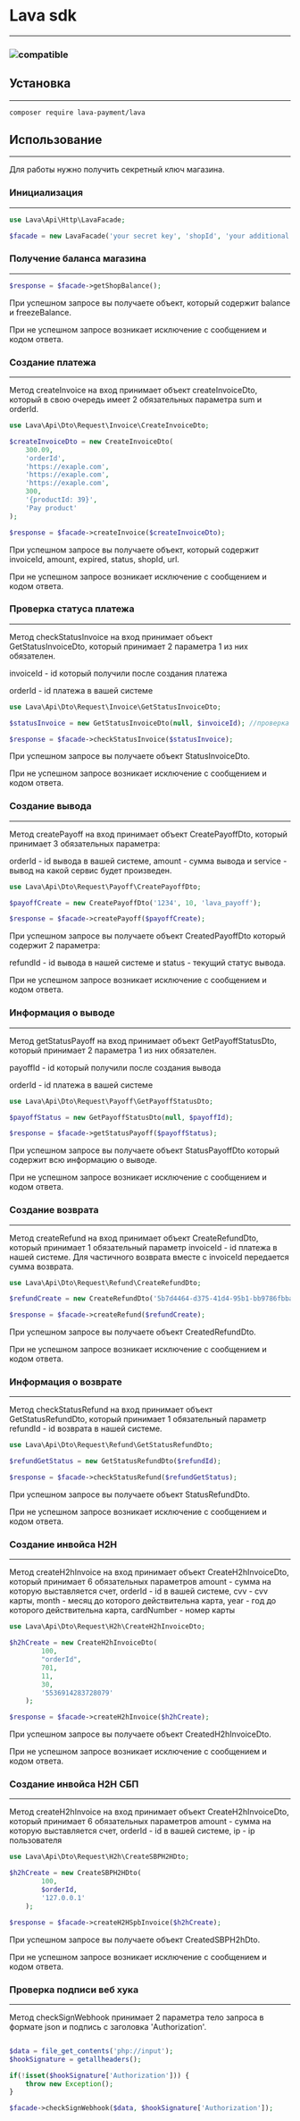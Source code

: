 # Lava sdk #

______

### ![compatible](https://img.shields.io/badge/php-%5E7.4-green?style=plastic) ###

## Установка ##

_____

```
composer require lava-payment/lava
```

## Использование ##

___

Для работы нужно получить секретный ключ магазина.

### Инициализация  ###

____

```php 
use Lava\Api\Http\LavaFacade;

$facade = new LavaFacade('your secret key', 'shopId', 'your additional key');
```

### Получение баланса магазина ###

___

```php 
$response = $facade->getShopBalance();
```

При успешном запросе вы получаете объект, который содержит balance и freezeBalance.

При не успешном запросе возникает исключение с сообщением и кодом ответа.

### Создание платежа ###

___

Метод createInvoice на вход принимает объект createInvoiceDto, который в свою очередь
имеет 2 обязательных параметра sum и orderId.

```php
use Lava\Api\Dto\Request\Invoice\CreateInvoiceDto;

$createInvoiceDto = new CreateInvoiceDto(
    300.09,
    'orderId', 
    'https://exaple.com', 
    'https://exaple.com', 
    'https://exaple.com', 
    300, 
    '{productId: 39}', 
    'Pay product'
);

$response = $facade->createInvoice($createInvoiceDto);
```

При успешном запросе вы получаете объект, который содержит invoiceId, amount, expired, status, shopId, url.

При не успешном запросе возникает исключение с сообщением и кодом ответа.

### Проверка статуса платежа ###

___

Метод checkStatusInvoice на вход принимает объект GetStatusInvoiceDto, который принимает 2 параметра 1 из них
обязателен.

invoiceId - id который получили после создания платежа

orderId - id платежа в вашей системе

```php
use Lava\Api\Dto\Request\Invoice\GetStatusInvoiceDto;

$statusInvoice = new GetStatusInvoiceDto(null, $invoiceId); //проверка платежа по invoiceId

$response = $facade->checkStatusInvoice($statusInvoice);
```

При успешном запросе вы получаете объект StatusInvoiceDto.

При не успешном запросе возникает исключение с сообщением и кодом ответа.

### Создание вывода ###

___

Метод createPayoff на вход принимает объект CreatePayoffDto, который принимает 3 обязательных параметра:

orderId - id вывода в вашей системе, amount - сумма вывода и service - вывод на какой сервис будет произведен.

```php
use Lava\Api\Dto\Request\Payoff\CreatePayoffDto;

$payoffCreate = new CreatePayoffDto('1234', 10, 'lava_payoff');

$response = $facade->createPayoff($payoffCreate);
```

При успешном запросе вы получаете объект CreatedPayoffDto который содержит 2 параметра:

refundId - id вывода в нашей системе и status - текущий статус вывода.

При не успешном запросе возникает исключение с сообщением и кодом ответа.

### Информация о выводе ###

___

Метод getStatusPayoff на вход принимает объект GetPayoffStatusDto, который принимает 2 параметра 1 из них обязателен.

payoffId - id который получили после создания вывода

orderId - id платежа в вашей системе

```php
use Lava\Api\Dto\Request\Payoff\GetPayoffStatusDto;

$payoffStatus = new GetPayoffStatusDto(null, $payoffId);

$response = $facade->getStatusPayoff($payoffStatus);
```

При успешном запросе вы получаете объект StatusPayoffDto который содержит всю информацию о выводе.

При не успешном запросе возникает исключение с сообщением и кодом ответа.

### Создание возврата ###

___

Метод createRefund на вход принимает объект CreateRefundDto, который принимает 1 обязательный параметр
invoiceId - id платежа в нашей системе. Для частичного возврата вместе с invoiceId передается сумма возврата.

```php
use Lava\Api\Dto\Request\Refund\CreateRefundDto;

$refundCreate = new CreateRefundDto('5b7d4464-d375-41d4-95b1-bb9786fbbac7', null, 100);

$response = $facade->createRefund($refundCreate);
```

При успешном запросе вы получаете объект CreatedRefundDto.

При не успешном запросе возникает исключение с сообщением и кодом ответа.

### Информация о возврате ###

___

Метод checkStatusRefund на вход принимает объект GetStatusRefundDto, который принимает 1 обязательный параметр
refundId - id возврата в нашей системе.

```php
use Lava\Api\Dto\Request\Refund\GetStatusRefundDto;

$refundGetStatus = new GetStatusRefundDto($refundId);

$response = $facade->checkStatusRefund($refundGetStatus);
```

При успешном запросе вы получаете объект StatusRefundDto.

При не успешном запросе возникает исключение с сообщением и кодом ответа.

### Создание инвойса H2H ###

___

Метод createH2hInvoice на вход принимает объект CreateH2hInvoiceDto, который принимает 6 обязательных параметров
amount - cумма на которую выставляется счет,
orderId - id в вашей системе,
cvv - cvv карты,
month - месяц до которого действительна карта,
year - год до которого действительна карта,
cardNumber - номер карты

```php
use Lava\Api\Dto\Request\H2h\CreateH2hInvoiceDto;

$h2hCreate = new CreateH2hInvoiceDto(
        100,
        "orderId",
        701,
        11,
        30,
        '5536914283728079'
    );

$response = $facade->createH2hInvoice($h2hCreate);
```

При успешном запросе вы получаете объект CreatedH2hInvoiceDto.

При не успешном запросе возникает исключение с сообщением и кодом ответа.

### Создание инвойса H2H СБП ###

___


Метод createH2hInvoice на вход принимает объект CreateH2hInvoiceDto, который принимает 6 обязательных параметров
amount - cумма на которую выставляется счет,
orderId - id в вашей системе,
ip - ip пользователя

```php
use Lava\Api\Dto\Request\H2h\CreateSBPH2HDto;

$h2hCreate = new CreateSBPH2HDto(
        100,
        $orderId,
        '127.0.0.1'
    );

$response = $facade->createH2HSpbInvoice($h2hCreate);
```

При успешном запросе вы получаете объект CreatedSBPH2hDto.

При не успешном запросе возникает исключение с сообщением и кодом ответа.

### Проверка подписи веб хука ###

___

Метод checkSignWebhook принимает 2 параметра тело запроса в формате json и подпись с заголовка 'Authorization'.

```php

$data = file_get_contents('php://input');
$hookSignature = getallheaders();

if(!isset($hookSignature['Authorization'])) {
    throw new Exception();
}

$facade->checkSignWebhook($data, $hookSignature['Authorization']);
```
